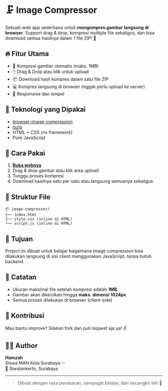 
# 🗜️ Image Compressor

Sebuah web app sederhana untuk **mengompres gambar langsung di browser**. Support drag & drop, kompresi multiple file sekaligus, dan bisa download semua hasilnya dalam 1 file ZIP! 🚀

## 🔥 Fitur Utama
- 🎯 Kompresi gambar otomatis (maks. 1MB)
- 🖱️ Drag & Drop atau klik untuk upload
- 📦 Download hasil kompres dalam satu file ZIP
- 💻 Kompres langsung di browser (nggak perlu upload ke server)
- 📱 Responsive dan simpel

## 📸 Teknologi yang Dipakai
- [browser-image-compression](https://www.npmjs.com/package/browser-image-compression)
- [jszip](https://www.npmjs.com/package/jszip)
- HTML + CSS (no framework)
- Pure JavaScript

## 🚀 Cara Pakai
1. [**Buka webnya**](https://hamzah82.github.io/imageCompressor/)
2. Drag & drop gambar atau klik area upload
3. Tunggu proses kompresi
4. Download hasilnya satu per satu atau langsung semuanya sekaligus

## 📁 Struktur File
```
📦 image-compressor/
├── index.html
├── style.css (inline di HTML)
└── script.js (inline di HTML)
```

## 🎯 Tujuan
Project ini dibuat untuk belajar bagaimana image compression bisa dilakukan langsung di sisi client menggunakan JavaScript, tanpa butuh backend.

## 📌 Catatan
- Ukuran maksimal file setelah kompresi adalah **1MB**
- Gambar akan dikecilkan hingga **maks. dimensi 1024px**
- Semua proses dilakukan di browser (client-side)

## 🙌 Kontribusi
Mau bantu improve? Silakan fork dan pull request aja ya! ✌️

## 🧑‍💻 Author
**Hamzah**  
Siswa MAN Kota Surabaya ✨  
📍 Siwalankerto, Surabaya

---

> Dibuat dengan rasa penasaran, semangat belajar, dan secangkir teh 🍵
